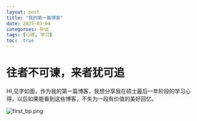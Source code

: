```yaml
---
layout: post
title: "我的第一篇博客"
date: 2025-03-04
categories: 杂谈
tags: [心得, 学习]
toc:  true
---
```

# 往者不可谏，来者犹可追

HI,见字如面，作为我的第一篇博客，我想分享我在硕士最后一年阶段的学习心得，以后如果能看到这些博客，不失为一段有价值的美好回忆。


![first_bp.png](https://cdn.jsdelivr.net/gh/capablezzm/capablezzm.github.io@main/images/2025/3/1741152921119.png)